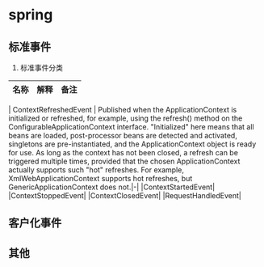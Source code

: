 #   spring
##  标准事件
1.  标准事件分类

|名称|解释|备注|
|---|---|---|

| ContextRefreshedEvent | Published when the ApplicationContext is initialized or refreshed, for example, using the refresh() method on the ConfigurableApplicationContext interface. "Initialized" here means that all beans are loaded, post-processor beans are detected and activated, singletons are pre-instantiated, and the ApplicationContext object is ready for use. As long as the context has not been closed, a refresh can be triggered multiple times, provided that the chosen ApplicationContext actually supports such "hot" refreshes. For example, XmlWebApplicationContext supports hot refreshes, but GenericApplicationContext does not.|-|
|ContextStartedEvent|
|ContextStoppedEvent|
|ContextClosedEvent|
|RequestHandledEvent|
##  客户化事件

##  其他